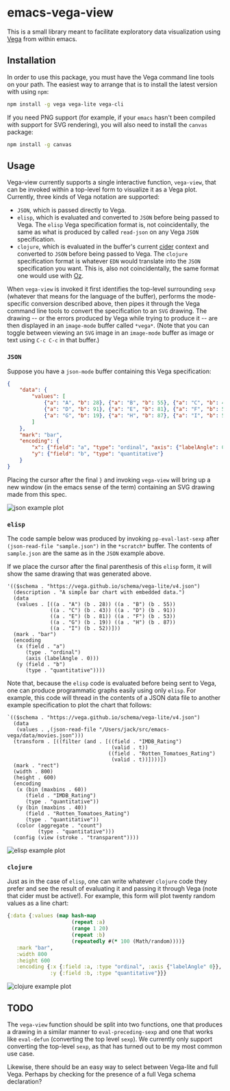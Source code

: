 # emacs-vega-view

This is a small library meant to facilitate exploratory data
visualization using [Vega](https://vega.github.io/vega/) from within
emacs.

## Installation

In order to use this package, you must have the Vega command line
tools on your path. The easiest way to arrange that is to install the
latest version with using `npm`:

```sh
npm install -g vega vega-lite vega-cli
```

If you need PNG support (for example, if your `emacs` hasn't been
compiled with support for SVG rendering), you will also need to
install the `canvas` package:

```sh
npm install -g canvas
```

## Usage

Vega-view currently supports a single interactive function,
`vega-view`, that can be invoked within a top-level form to visualize
it as a Vega plot. Currently, three kinds of Vega notation are
supported:

* `JSON`, which is passed directly to Vega.
* `elisp`, which is evaluated and converted to `JSON` before being
  passed to Vega. The `elisp` Vega specification format is, not
  coincidentally, the same as what is produced by called `read-json`
  on any Vega `JSON` specification.
* `clojure`, which is evaluated in the buffer's current
  [cider](https://github.com/clojure-emacs/cider) context and
  converted to `JSON` before being passed to Vega. The `clojure`
  specification format is whatever `EDN` would translate into the
  `JSON` specification you want. This is, also not coincidentally, the
  same format one would use with
  [Oz](https://github.com/metasoarous/oz).

When `vega-view` is invoked it first identifies the top-level
surrounding `sexp` (whatever that means for the language of the
buffer), performs the mode-specific conversion described above, then
pipes it through the Vega command line tools to convert the
specification to an `SVG` drawing. The drawing -- or the errors
produced by Vega while trying to produce it -- are then displayed in
an `image-mode` buffer called `*vega*`. (Note that you can toggle
between viewing an `SVG` image in an `image-mode` buffer as image or
text using `C-c C-c` in that buffer.)

### `JSON`

Suppose you have a `json-mode` buffer containing this Vega specification:

``` json
{
    "data": {
        "values": [
            {"a": "A", "b": 28}, {"a": "B", "b": 55}, {"a": "C", "b": 43},
            {"a": "D", "b": 91}, {"a": "E", "b": 81}, {"a": "F", "b": 53},
            {"a": "G", "b": 19}, {"a": "H", "b": 87}, {"a": "I", "b": 52}
        ]
    },
    "mark": "bar",
    "encoding": {
        "x": {"field": "a", "type": "ordinal", "axis": {"labelAngle": 0}},
        "y": {"field": "b", "type": "quantitative"}
    }
}
```

Placing the cursor after the final `}` and invoking `vega-view` will
bring up a new window (in the emacs sense of the term) containing an
SVG drawing made from this spec.

![json example plot](https://raw.githubusercontent.com/appliedsciencestudio/emacs-vega-view/master/json-example.svg?sanitize=true)

### `elisp`

The code sample below was produced by invoking `pp-eval-last-sexp`
after `(json-read-file "sample.json")` in the `*scratch*` buffer. The
contents of `sample.json` are the same as in the `JSON` example above.

If we place the cursor after the final parenthesis of this `elisp`
form, it will show the same drawing that was generated above.

``` emacs-lisp
'(($schema . "https://vega.github.io/schema/vega-lite/v4.json")
  (description . "A simple bar chart with embedded data.")
  (data
   (values . [((a . "A") (b . 28)) ((a . "B") (b . 55))
              ((a . "C") (b . 43)) ((a . "D") (b . 91))
              ((a . "E") (b . 81)) ((a . "F") (b . 53))
              ((a . "G") (b . 19)) ((a . "H") (b . 87))
              ((a . "I") (b . 52))]))
  (mark . "bar")
  (encoding
   (x (field . "a")
      (type . "ordinal")
      (axis (labelAngle . 0)))
   (y (field . "b")
      (type . "quantitative"))))
```

Note that, because the `elisp` code is evaluated before being sent to
Vega, one can produce programmatic graphs easily using only
`elisp`. For example, this code will thread in the contents of a JSON
data file to another example specification to plot the chart that
follows:

``` emacs-lisp
`(($schema . "https://vega.github.io/schema/vega-lite/v4.json")
  (data
   (values . ,(json-read-file "/Users/jack/src/emacs-vega/data/movies.json")))
  (transform . [((filter (and . [((field . "IMDB_Rating")
                                  (valid . t))
                                 ((field . "Rotten_Tomatoes_Rating")
                                  (valid . t))])))])
  (mark . "rect")
  (width . 800)
  (height . 600)
  (encoding
   (x (bin (maxbins . 60))
      (field . "IMDB_Rating")
      (type . "quantitative"))
   (y (bin (maxbins . 40))
      (field . "Rotten_Tomatoes_Rating")
      (type . "quantitative"))
   (color (aggregate . "count")
          (type . "quantitative")))
  (config (view (stroke . "transparent"))))
```

![elisp example plot](https://raw.githubusercontent.com/appliedsciencestudio/emacs-vega-view/master/elisp-example.svg?sanitize=true)

### `clojure`

Just as in the case of `elisp`, one can write whatever `clojure` code
they prefer and see the result of evaluating it and passing it through
Vega (note that cider must be active!). For example, this form will
plot twenty random values as a line chart:

``` clojure
{:data {:values (map hash-map
                     (repeat :a)
                     (range 1 20)
                     (repeat :b)
                     (repeatedly #(* 100 (Math/random))))}
   :mark "bar",
   :width 800
   :height 600
   :encoding {:x {:field :a, :type "ordinal", :axis {"labelAngle" 0}},
              :y {:field :b, :type "quantitative"}}}
```

![clojure example plot](https://raw.githubusercontent.com/appliedsciencestudio/emacs-vega-view/master/clojure-example.svg?sanitize=true)

## TODO

The `vega-view` function should be split into two functions, one that
produces a drawing in a similar manner to `eval-preceding-sexp` and
one that works like `eval-defun` (converting the top level `sexp`). We
currently only support converting the top-level `sexp`, as that has
turned out to be my most common use case.

Likewise, there should be an easy way to select between Vega-lite and
full Vega. Perhaps by checking for the presence of a full Vega schema
declaration?
